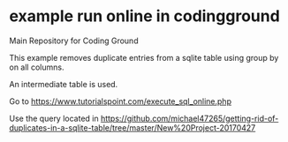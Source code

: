 # example run online in codingground
Main Repository for Coding Ground

This example removes duplicate entries from a sqlite table using group by on all columns.

An intermediate table is used.

Go to https://www.tutorialspoint.com/execute_sql_online.php

Use the query located in
https://github.com/michael47265/getting-rid-of-duplicates-in-a-sqlite-table/tree/master/New%20Project-20170427

